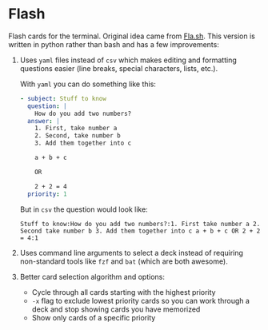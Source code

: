 # Flash

Flash cards for the terminal. Original idea came from
[Fla.sh](https://github.com/tallguyjenks/fla.sh). This version is written in
python rather than bash and has a few improvements:

1. Uses `yaml` files instead of `csv` which makes editing and formatting questions
   easier (line breaks, special characters, lists, etc.).

   With `yaml` you can do something like this:

   ```yaml
   - subject: Stuff to know
     question: |
       How do you add two numbers?
     answer: |
       1. First, take number a
       2. Second, take number b
       3. Add them together into c

       a + b + c

       OR

       2 + 2 = 4
     priority: 1
   ```

   But in `csv` the question would look like:

   ```csv
   Stuff to know:How do you add two numbers?:1. First take number a 2. Second take number b 3. Add them together into c a + b + c OR 2 + 2 = 4:1
   ```

2. Uses command line arguments to select a deck instead of requiring
   non-standard tools like `fzf` and `bat` (which are both awesome).
3. Better card selection algorithm and options:
    - Cycle through all cards starting with the highest priority
    - `-x` flag to exclude lowest priority cards so you can work through a deck
      and stop showing cards you have memorized
    - Show only cards of a specific priority
